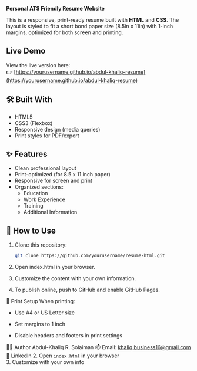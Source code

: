 **Personal ATS Friendly Resume Website**

This is a responsive, print-ready resume built with **HTML** and **CSS**. The layout is styled to fit a short bond paper size (8.5in x 11in) with 1-inch margins, optimized for both screen and printing.

## Live Demo

View the live version here:  
👉 [https://yourusername.github.io/abdul-khaliq-resume](https://yourusername.github.io/abdul-khaliq-resume)

## 🛠️ Built With

- HTML5
- CSS3 (Flexbox)
- Responsive design (media queries)
- Print styles for PDF/export

## ✨ Features

- Clean professional layout
- Print-optimized (for 8.5 x 11 inch paper)
- Responsive for screen and print
- Organized sections:
  - Education
  - Work Experience
  - Training
  - Additional Information

## 📌 How to Use

1. Clone this repository:
   ```bash
   git clone https://github.com/yourusername/resume-html.git
2. Open index.html in your browser.

3. Customize the content with your own information.

4. To publish online, push to GitHub and enable GitHub Pages.

🧾 Print Setup
When printing:

- Use A4 or US Letter size

- Set margins to 1 inch

- Disable headers and footers in print settings

🙋‍♂️ Author
Abdul-Khaliq R. Solaiman
📫 Email: khaliq.business16@gmail.com
🔗 LinkedIn
2. Open `index.html` in your browser  
3. Customize with your own info

